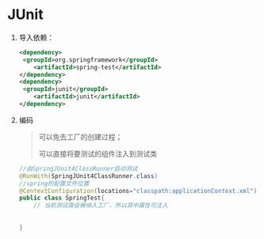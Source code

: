 # JUnit

1. 导入依赖：

   ```xml
   <dependency>
   	<groupId>org.springframework</groupId>
       <artifactId>spring-test</artifactId>
   </dependency>
   <dependency>
   	<groupId>junit</groupId>
       <artifactId>junit</artifactId>
   </dependency>
   ```

2. 编码

   >可以免去工厂的创建过程；
   >
   >可以直接将要测试的组件注入到测试类

   ```java
   //由SpringJUnit4ClassRunner启动测试
   @RunWith(SpringJUnit4ClassRunner.class)
   //spring的配置文件位置
   @ContextConfiguration(locations="classpath:applicationContext.xml")
   public class SpringTest{
       // 当前测试类会被纳入工厂，所以其中属性可注入
       
       
   }
   ```

   

